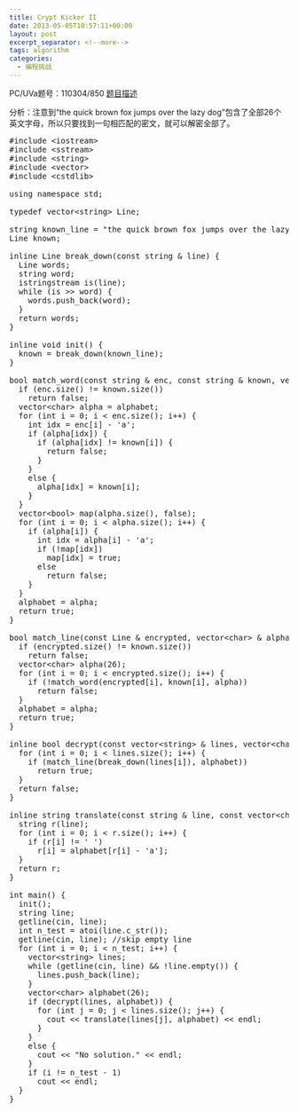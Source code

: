 ```yaml
---
title: Crypt Kicker II
date: 2013-05-05T10:57:11+00:00
layout: post
excerpt_separator: <!--more-->
tags: algorithm
categories:
  - 编程挑战
---
```

PC/UVa题号：110304/850 <a href="http://uva.onlinejudge.org/index.php?option=com_onlinejudge&Itemid=8&page=show_problem&problem=791" target="_blank">题目描述</a>

分析：注意到“the quick brown fox jumps over the lazy dog”包含了全部26个英文字母，所以只要找到一句相匹配的密文，就可以解密全部了。<!--more-->

<pre class="brush: cpp; title: ; notranslate" title="">#include &lt;iostream&gt;
#include &lt;sstream&gt;
#include &lt;string&gt;
#include &lt;vector&gt;
#include &lt;cstdlib&gt;

using namespace std;

typedef vector&lt;string&gt; Line;

string known_line = "the quick brown fox jumps over the lazy dog";
Line known;

inline Line break_down(const string & line) {
  Line words;
  string word;
  istringstream is(line);
  while (is &gt;&gt; word) {
    words.push_back(word);
  }
  return words;
}

inline void init() {
  known = break_down(known_line);
}

bool match_word(const string & enc, const string & known, vector&lt;char&gt; & alphabet) {
  if (enc.size() != known.size())
    return false;
  vector&lt;char&gt; alpha = alphabet;
  for (int i = 0; i &lt; enc.size(); i++) {
    int idx = enc[i] - 'a';
    if (alpha[idx]) {
      if (alpha[idx] != known[i]) {
        return false;
      }
    }
    else {
      alpha[idx] = known[i];
    }
  }
  vector&lt;bool&gt; map(alpha.size(), false);
  for (int i = 0; i &lt; alpha.size(); i++) {
    if (alpha[i]) {
      int idx = alpha[i] - 'a';
      if (!map[idx])
        map[idx] = true;
      else
        return false;
    }
  }
  alphabet = alpha;
  return true;
}

bool match_line(const Line & encrypted, vector&lt;char&gt; & alphabet) {
  if (encrypted.size() != known.size())
    return false;
  vector&lt;char&gt; alpha(26);
  for (int i = 0; i &lt; encrypted.size(); i++) {
    if (!match_word(encrypted[i], known[i], alpha))
      return false;
  }
  alphabet = alpha;
  return true;
}

inline bool decrypt(const vector&lt;string&gt; & lines, vector&lt;char&gt; & alphabet) {
  for (int i = 0; i &lt; lines.size(); i++) {
    if (match_line(break_down(lines[i]), alphabet))
      return true;
  }
  return false;
}

inline string translate(const string & line, const vector&lt;char&gt; & alphabet) {
  string r(line);
  for (int i = 0; i &lt; r.size(); i++) {
    if (r[i] != ' ')
      r[i] = alphabet[r[i] - 'a'];
  }
  return r;
}

int main() {
  init();
  string line;
  getline(cin, line);
  int n_test = atoi(line.c_str());
  getline(cin, line); //skip empty line
  for (int i = 0; i &lt; n_test; i++) {
    vector&lt;string&gt; lines;
    while (getline(cin, line) && !line.empty()) {
      lines.push_back(line);
    }
    vector&lt;char&gt; alphabet(26);
    if (decrypt(lines, alphabet)) {
      for (int j = 0; j &lt; lines.size(); j++) {
        cout &lt;&lt; translate(lines[j], alphabet) &lt;&lt; endl;
      }
    }
    else {
      cout &lt;&lt; "No solution." &lt;&lt; endl;
    }
    if (i != n_test - 1)
      cout &lt;&lt; endl;
  }
}
</pre>

<div class="addtoany_share_save_container addtoany_content_bottom">
  <div class="a2a_kit a2a_kit_size_32 addtoany_list a2a_target" id="wpa2a_11">
    <a class="a2a_button_facebook" href="http://www.addtoany.com/add_to/facebook?linkurl=http%3A%2F%2Fkuangtong.me%2F2013%2F05%2F05%2Fcrypt-kicker-ii%2F&linkname=Crypt%20Kicker%20II" title="Facebook" rel="nofollow" target="_blank"></a><a class="a2a_button_twitter" href="http://www.addtoany.com/add_to/twitter?linkurl=http%3A%2F%2Fkuangtong.me%2F2013%2F05%2F05%2Fcrypt-kicker-ii%2F&linkname=Crypt%20Kicker%20II" title="Twitter" rel="nofollow" target="_blank"></a><a class="a2a_button_google_plus" href="http://www.addtoany.com/add_to/google_plus?linkurl=http%3A%2F%2Fkuangtong.me%2F2013%2F05%2F05%2Fcrypt-kicker-ii%2F&linkname=Crypt%20Kicker%20II" title="Google+" rel="nofollow" target="_blank"></a><a class="a2a_button_sina_weibo" href="http://www.addtoany.com/add_to/sina_weibo?linkurl=http%3A%2F%2Fkuangtong.me%2F2013%2F05%2F05%2Fcrypt-kicker-ii%2F&linkname=Crypt%20Kicker%20II" title="Sina Weibo" rel="nofollow" target="_blank"></a><a class="a2a_dd addtoany_share_save" href="https://www.addtoany.com/share_save"></a>
  </div>
</div>
